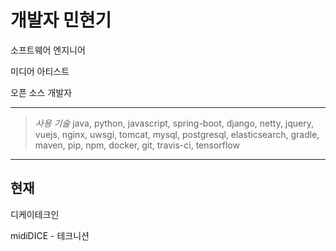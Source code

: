 # 개발자 민현기

소프트웨어 엔지니어

미디어 아티스트

오픈 소스 개발자

---

> <cite>사용 기술</cite>
> java, python, javascript, spring-boot, django, netty, jquery, vuejs, nginx,
uwsgi, tomcat, mysql, postgresql, elasticsearch, gradle, maven, pip, npm,
docker, git, travis-ci, tensorflow


---

## 현재

디케이테크인

midiDICE - 테크니션
